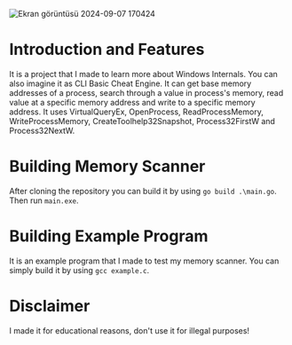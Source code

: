 ![Ekran görüntüsü 2024-09-07 170424](https://github.com/user-attachments/assets/e69354db-2dd5-4573-9c37-0a367122d1f2)
# Introduction and Features

It is a project that I made to learn more about Windows Internals. You can also imagine it as CLI Basic Cheat Engine.
It can get base memory addresses of a process, search through a value in process's memory, read value at a specific memory address and write to a specific memory address.
It uses VirtualQueryEx, OpenProcess, ReadProcessMemory, WriteProcessMemory, CreateToolhelp32Snapshot, Process32FirstW and Process32NextW.

# Building Memory Scanner

After cloning the repository you can build it by using `go build .\main.go`.
Then run `main.exe`.

# Building Example Program

It is an example program that I made to test my memory scanner. You can simply build it by using `gcc example.c`.

# Disclaimer

I made it for educational reasons, don't use it for illegal purposes!
